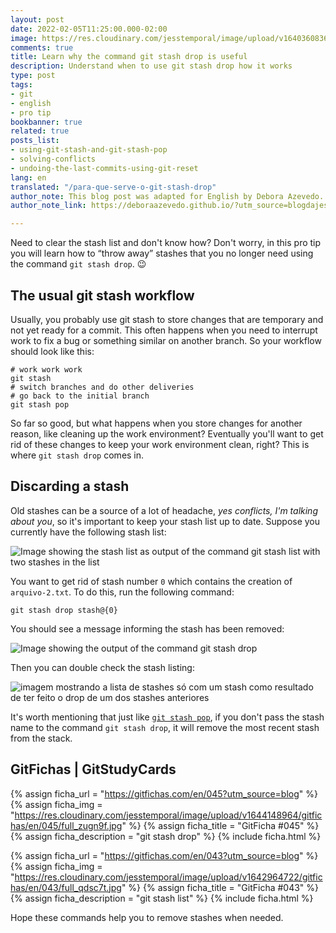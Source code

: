 ```yaml
---
layout: post
date: 2022-02-05T11:25:00.000-02:00
image: https://res.cloudinary.com/jesstemporal/image/upload/v1640360836/covers/pro_tip_voc9gk.png
comments: true
title: Learn why the command git stash drop is useful
description: Understand when to use git stash drop how it works
type: post
tags:
- git
- english
- pro tip
bookbanner: true
related: true
posts_list:
- using-git-stash-and-git-stash-pop
- solving-conflicts
- undoing-the-last-commits-using-git-reset
lang: en
translated: "/para-que-serve-o-git-stash-drop"
author_note: This blog post was adapted for English by Debora Azevedo.
author_note_link: https://deboraazevedo.github.io/?utm_source=blogdajess

---
```

Need to clear the stash list and don't know how? Don't worry, in this pro tip you will learn how to “throw away” stashes that you no longer need using the command  `git stash drop`. 😉

## The usual git stash workflow

Usually, you probably use git stash to store changes that are temporary and not yet ready for a commit. This often happens when you need to interrupt work to fix a bug or something similar on another branch. So your workflow should look like this:

```console
# work work work
git stash
# switch branches and do other deliveries
# go back to the initial branch
git stash pop
```

So far so good, but what happens when you store changes for another reason, like cleaning up the work environment? Eventually you'll want to get rid of these changes to keep your work environment clean, right? This is where `git stash drop` comes in.

## Discarding a stash

Old stashes can be a source of a lot of headache, *yes conflicts, I'm talking about you*, so it's important to keep your stash list up to date. Suppose you currently have the following stash list:

![Image showing the stash list as output of the command git stash list with two stashes in the list](https://res.cloudinary.com/jesstemporal/image/upload/v1644068422/git-stash/listagem-stashes-fig1_uiizzc.png)

You want to get rid of stash number `0` which contains the creation of `arquivo-2.txt`. To do this, run the following command:

```console
git stash drop stash@{0}
```

You should see a message informing the stash has been removed:

![Image showing the output of the command git stash drop ](https://res.cloudinary.com/jesstemporal/image/upload/v1644068420/git-stash/resultado-git-stash-drop-fig2_kzdkkj.png)

Then you can double check the stash listing:

![imagem mostrando a lista de stashes só com um stash como resultado de ter feito o drop de um dos stashes anteriores](https://res.cloudinary.com/jesstemporal/image/upload/v1644068420/git-stash/listagem-stashes-pos-dropfig3_j0h1gp.png)

It's worth mentioning that just like [`git stash pop`](https://jtemporal.com/using-git-stash-and-git-stash-pop), if you don't pass the stash name to the command `git stash drop`, it will remove the most recent stash from the stack.

## GitFichas | GitStudyCards

{% assign ficha_url = "https://gitfichas.com/en/045?utm_source=blog" %}
{% assign ficha_img = "https://res.cloudinary.com/jesstemporal/image/upload/v1644148964/gitfichas/en/045/full_zugn9f.jpg" %}
{% assign ficha_title = "GitFicha #045" %}
{% assign ficha_description = "git stash drop" %}
{% include ficha.html %}

{% assign ficha_url = "https://gitfichas.com/en/043?utm_source=blog" %}
{% assign ficha_img = "https://res.cloudinary.com/jesstemporal/image/upload/v1642964722/gitfichas/en/043/full_qdsc7t.jpg" %}
{% assign ficha_title = "GitFicha #043" %}
{% assign ficha_description = "git stash list" %}
{% include ficha.html %}

Hope these commands help you to remove stashes when needed.
